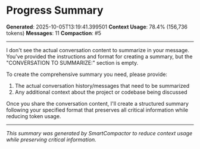 # Progress Summary
**Generated**: 2025-10-05T13:19:41.399501
**Context Usage**: 78.4% (156,736 tokens)
**Messages**: 11
**Compaction**: #5

---

I don't see the actual conversation content to summarize in your message. You've provided the instructions and format for creating a summary, but the "CONVERSATION TO SUMMARIZE:" section is empty.

To create the comprehensive summary you need, please provide:

1. The actual conversation history/messages that need to be summarized
2. Any additional context about the project or codebase being discussed

Once you share the conversation content, I'll create a structured summary following your specified format that preserves all critical information while reducing token usage.

---

*This summary was generated by SmartCompactor to reduce context usage while preserving critical information.*
